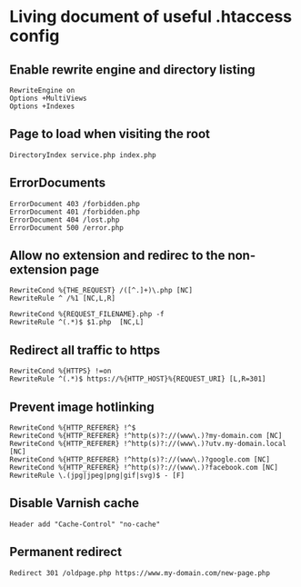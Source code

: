 # Living document of useful .htaccess config

## Enable rewrite engine and directory listing
```apacheconf
RewriteEngine on
Options +MultiViews
Options +Indexes
```

## Page to load when visiting the root
```apacheconf
DirectoryIndex service.php index.php
```

## ErrorDocuments    
```apacheconf
ErrorDocument 403 /forbidden.php
ErrorDocument 401 /forbidden.php
ErrorDocument 404 /lost.php
ErrorDocument 500 /error.php
```

## Allow no extension and redirec to the non-extension page
```apacheconf
RewriteCond %{THE_REQUEST} /([^.]+)\.php [NC]
RewriteRule ^ /%1 [NC,L,R]

RewriteCond %{REQUEST_FILENAME}.php -f
RewriteRule ^(.*)$ $1.php  [NC,L]
```

## Redirect all traffic to https
```apacheconf
RewriteCond %{HTTPS} !=on
RewriteRule ^(.*)$ https://%{HTTP_HOST}%{REQUEST_URI} [L,R=301]
```

## Prevent image hotlinking
```apacheconf
RewriteCond %{HTTP_REFERER} !^$
RewriteCond %{HTTP_REFERER} !^http(s)?://(www\.)?my-domain.com [NC]
RewriteCond %{HTTP_REFERER} !^http(s)?://(www\.)?utv.my-domain.local [NC]
RewriteCond %{HTTP_REFERER} !^http(s)?://(www\.)?google.com [NC]
RewriteCond %{HTTP_REFERER} !^http(s)?://(www\.)?facebook.com [NC]
RewriteRule \.(jpg|jpeg|png|gif|svg)$ - [F]
```

## Disable Varnish cache      
```apacheconf
Header add "Cache-Control" "no-cache"
```

## Permanent redirect
```apacheconf
Redirect 301 /oldpage.php https://www.my-domain.com/new-page.php
```
